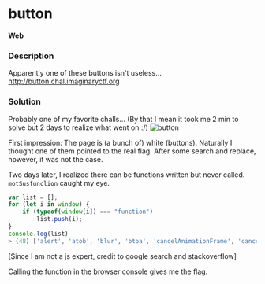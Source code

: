 # button
**Web**

### Description

Apparently one of these buttons isn't useless...  
http://button.chal.imaginaryctf.org

### Solution 

Probably one of my favorite challs... (By that I mean it took me 2 min to solve but 2 days to realize what went on :/)
![button](https://user-images.githubusercontent.com/21980161/179693061-ab968c7e-1cb9-44f4-adac-ecf83388673b.jpg)


First impression: The page is (a bunch of) white (buttons). Naturally I thought one of them pointed to the real flag. After some search and replace, however, it was not the case. 

Two days later, I realized there can be functions written but never called. `motSusfunclion` caught my eye. 
```js
var list = [];
for (let i in window) {
    if (typeof(window[i]) === "function")
        list.push(i);
}
console.log(list)
> (48) ['alert', 'atob', 'blur', 'btoa', 'cancelAnimationFrame', 'cancelIdleCallback', 'captureEvents', 'clearInterval', 'clearTimeout', 'close', 'confirm', 'createImageBitmap', 'fetch', 'find', 'focus', 'getComputedStyle', 'getSelection', 'matchMedia', 'moveBy', 'moveTo', 'open', 'postMessage', 'print', 'prompt', 'queueMicrotask', 'releaseEvents', 'reportError', 'requestAnimationFrame', 'requestIdleCallback', 'resizeBy', 'resizeTo', 'scroll', 'scrollBy', 'scrollTo', 'setInterval', 'setTimeout', 'stop', 'structuredClone', 'webkitCancelAnimationFrame', 'webkitRequestAnimationFrame', 'openDatabase', 'webkitRequestFileSystem', 'webkitResolveLocalFileSystemURL', 'notSusFunction', 'motSusfunclion', 'addEventListener', 'dispatchEvent', 'removeEventListener']
```

[Since I am not a js expert, credit to google search and stackoverflow]

Calling the function in the browser console gives me the flag. 

